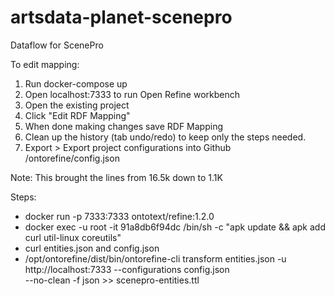 # artsdata-planet-scenepro
Dataflow for ScenePro

To edit mapping:

1. Run docker-compose up
2. Open localhost:7333 to run Open Refine workbench
3. Open the existing project
4. Click "Edit RDF Mapping"
5. When done making changes save RDF Mapping
6. Clean up the history (tab undo/redo) to keep only the steps needed.
6. Export > Export project configurations into Github /ontorefine/config.json


Note: This brought the lines from 16.5k down to 1.1K

Steps:
* docker run -p 7333:7333 ontotext/refine:1.2.0
* docker exec -u root -it 91a8db6f94dc  /bin/sh -c "apk update && apk add curl util-linux coreutils"
* curl entities.json and config.json
* /opt/ontorefine/dist/bin/ontorefine-cli transform entities.json -u http://localhost:7333 --configurations config.json   
--no-clean  -f json >> scenepro-entities.ttl 
